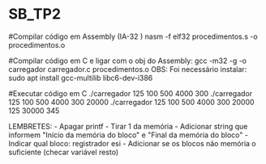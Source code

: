 # SB_TP2

#Compilar código em Assembly (IA-32 )
nasm -f elf32 procedimentos.s -o procedimentos.o

#Compilar código em C e ligar com o obj do Assembly:
gcc -m32 -g -o carregador carregador.c procedimentos.o 
OBS: Foi necessário instalar: sudo apt install gcc-multilib libc6-dev-i386


#Executar código em C
./carregador 125 100 500 4000 300
./carregador 125 100 500 4000 300 20000
./carregador 125 100 500 4000 300 20000 125 30000 345


LEMBRETES:
    - Apagar printf
    - Tirar 1 da memória
    - Adicionar string que informem "Início da memória do bloco" e "Final da memória do bloco"
    - Indicar qual bloco: registrador esi
    - Adicionar se os blocos não memória o suficiente (checar variável resto)